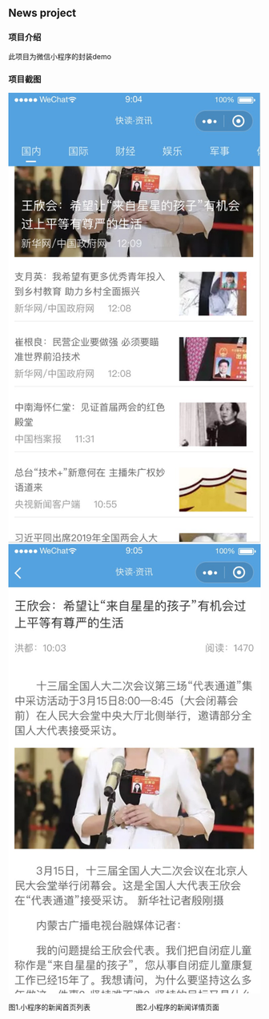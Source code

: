 News project
---

### 项目介绍

此项目为微信小程序的封装demo

### 项目截图

![新闻首页列表](./screenshot/1.jpg)
![新闻详情页面](./screenshot/2.jpg)

图1.小程序的新闻首页列表&emsp; &nbsp; &nbsp;&nbsp;&nbsp; &nbsp; &emsp; &nbsp; &nbsp; &nbsp; 图2.小程序的新闻详情页面